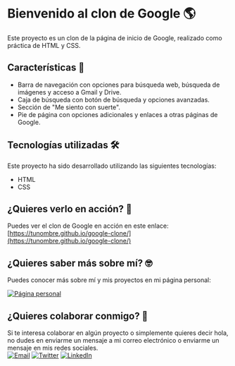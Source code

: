# Bienvenido al clon de Google 🌎

Este proyecto es un clon de la página de inicio de Google, realizado como práctica de HTML y CSS. 

## Características 🚀

- Barra de navegación con opciones para búsqueda web, búsqueda de imágenes y acceso a Gmail y Drive.
- Caja de búsqueda con botón de búsqueda y opciones avanzadas.
- Sección de "Me siento con suerte".
- Pie de página con opciones adicionales y enlaces a otras páginas de Google.

## Tecnologías utilizadas 🛠️

Este proyecto ha sido desarrollado utilizando las siguientes tecnologías:

- HTML
- CSS

## ¿Quieres verlo en acción? 🤔

Puedes ver el clon de Google en acción en este enlace: [https://tunombre.github.io/google-clone/](https://tunombre.github.io/google-clone/)

## ¿Quieres saber más sobre mí? 🤓

Puedes conocer más sobre mí y mis proyectos en mi página personal:

[![Página personal](https://img.shields.io/badge/Página%20personal-4285F4?style=for-the-badge&logo=google&logoColor=white&labelColor=101010)](https://tunombre.github.io)

## ¿Quieres colaborar conmigo? 🤝

Si te interesa colaborar en algún proyecto o simplemente quieres decir hola, no dudes en enviarme un mensaje a mi correo electrónico o enviarme un mensaje en mis redes sociales.
<br>
[![Email](https://img.shields.io/badge/Email-D14836?style=for-the-badge&logo=gmail&logoColor=white&labelColor=101010)](mailto:tuemail@gmail.com)
[![Twitter](https://img.shields.io/badge/Twitter-1DA1F2?style=for-the-badge&logo=twitter&logoColor=white&labelColor=101010)](https://twitter.com/tunombre)
[![LinkedIn](https://img.shields.io/badge/LinkedIn-0077B5?style=for-the-badge&logo=linkedin&logoColor=white&labelColor=101010)](https://www.linkedin.com/in/tunombre)
